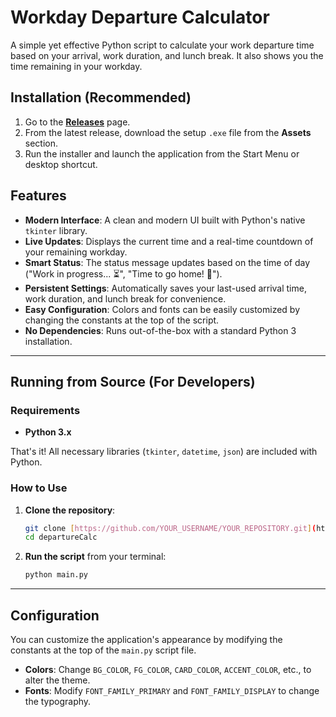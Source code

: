 # Workday Departure Calculator

A simple yet effective Python script to calculate your work departure time based on your arrival, work duration, and lunch break. It also shows you the time remaining in your workday.

## Installation (Recommended)

1.  Go to the [**Releases**](https://github.com/Topfpflanze21/departureCalc/releases) page.
2.  From the latest release, download the setup `.exe` file from the **Assets** section.
3.  Run the installer and launch the application from the Start Menu or desktop shortcut.

## Features

* **Modern Interface**: A clean and modern UI built with Python's native `tkinter` library.
* **Live Updates**: Displays the current time and a real-time countdown of your remaining workday.
* **Smart Status**: The status message updates based on the time of day ("Work in progress... ⏳", "Time to go home! 🎉").
* **Persistent Settings**: Automatically saves your last-used arrival time, work duration, and lunch break for convenience.
* **Easy Configuration**: Colors and fonts can be easily customized by changing the constants at the top of the script.
* **No Dependencies**: Runs out-of-the-box with a standard Python 3 installation.

---

## Running from Source (For Developers)

### Requirements

* **Python 3.x**

That's it! All necessary libraries (`tkinter`, `datetime`, `json`) are included with Python.

### How to Use

1.  **Clone the repository**:
    ```bash
    git clone [https://github.com/YOUR_USERNAME/YOUR_REPOSITORY.git](https://github.com/YOUR_USERNAME/YOUR_REPOSITORY.git)
    cd departureCalc
    ```
2.  **Run the script** from your terminal:
    ```bash
    python main.py
    ```

---

## Configuration

You can customize the application's appearance by modifying the constants at the top of the `main.py` script file.

* **Colors**: Change `BG_COLOR`, `FG_COLOR`, `CARD_COLOR`, `ACCENT_COLOR`, etc., to alter the theme.
* **Fonts**: Modify `FONT_FAMILY_PRIMARY` and `FONT_FAMILY_DISPLAY` to change the typography.